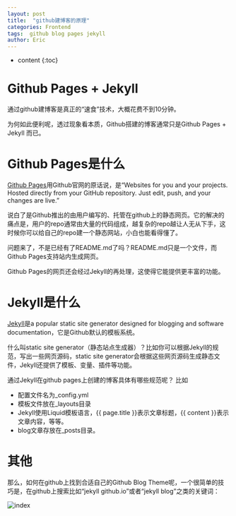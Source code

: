 ```yaml
---
layout: post
title:  "github建博客的原理"
categories: Frontend
tags:  github blog pages jekyll
author: Eric
---
```


* content
{:toc}

# Github Pages + Jekyll

通过github建博客是真正的“速食”技术，大概花费不到10分钟。

为何如此便利呢，透过现象看本质，Github搭建的博客通常只是Github Pages + Jekyll 而已。

# Github Pages是什么

[Github Pages](https://pages.github.com/)用Github官网的原话说，是“Websites for you and your projects. Hosted directly from your GitHub repository. Just edit, push, and your changes are live.” 

说白了是Github推出的由用户编写的、托管在github上的静态网页。它的解决的痛点是，用户的repo通常由大量的代码组成，越复杂的repo越让人无从下手，这时候你可以给自己的repo建一个静态网站，小白也能看得懂了。

问题来了，不是已经有了README.md了吗？README.md只是一个文件，而Github Pages支持站内生成网页。

Github Pages的网页还会经过Jekyll的再处理，这使得它能提供更丰富的功能。


# Jekyll是什么

[Jekyll](https://jekyllrb.com/)是a popular static site generator designed for blogging and software documentation，它是Github默认的模板系统。

什么叫static site generator（静态站点生成器）？比如你可以根据Jekyll的规范，写出一些网页源码，static site generator会根据这些网页源码生成静态文件，Jekyll还提供了模板、变量、插件等功能。

通过Jekyll在github pages上创建的博客具体有哪些规范呢？ 比如

- 配置文件名为_config.yml
- 模板文件放在_layouts目录
- Jekyll使用Liquid模板语言，{{ page.title }}表示文章标题，{{ content }}表示文章内容，等等。
- blog文章存放在_posts目录。


# 其他

那么，如何在github上找到合适自己的Github Blog Theme呢，一个很简单的技巧是，在github上搜索比如“jekyll github.io”或者“jekyll blog”之类的关键词：

![index](http://static.zybuluo.com/comeon0r/yjzodrs4ejlc02kg4r8i6tuc/Screen%20Shot%202018-03-18%20at%202.15.45%20PM.png)
